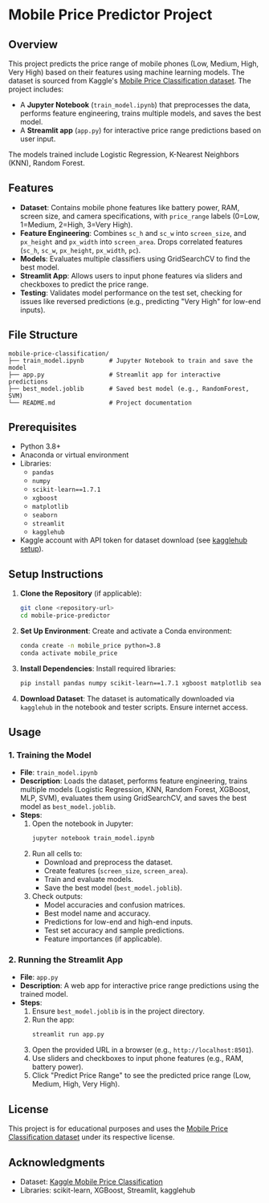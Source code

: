 

# Mobile Price Predictor Project

## Overview
This project predicts the price range of mobile phones (Low, Medium, High, Very High) based on their features using machine learning models. The dataset is sourced from Kaggle's [Mobile Price Classification dataset](https://www.kaggle.com/datasets/iabhishekofficial/mobile-price-classification). The project includes:

- A **Jupyter Notebook** (`train_model.ipynb`) that preprocesses the data, performs feature engineering, trains multiple models, and saves the best model.
- A **Streamlit app** (`app.py`) for interactive price range predictions based on user input.

The models trained include Logistic Regression, K-Nearest Neighbors (KNN), Random Forest.

## Features
- **Dataset**: Contains mobile phone features like battery power, RAM, screen size, and camera specifications, with `price_range` labels (0=Low, 1=Medium, 2=High, 3=Very High).
- **Feature Engineering**: Combines `sc_h` and `sc_w` into `screen_size`, and `px_height` and `px_width` into `screen_area`. Drops correlated features (`sc_h`, `sc_w`, `px_height`, `px_width`, `pc`).
- **Models**: Evaluates multiple classifiers using GridSearchCV to find the best model.
- **Streamlit App**: Allows users to input phone features via sliders and checkboxes to predict the price range.
- **Testing**: Validates model performance on the test set, checking for issues like reversed predictions (e.g., predicting "Very High" for low-end inputs).

## File Structure
```
mobile-price-classification/
├── train_model.ipynb       # Jupyter Notebook to train and save the model
├── app.py                  # Streamlit app for interactive predictions
├── best_model.joblib       # Saved best model (e.g., RandomForest, SVM)
└── README.md               # Project documentation
```

## Prerequisites
- Python 3.8+
- Anaconda or virtual environment
- Libraries:
  - `pandas`
  - `numpy`
  - `scikit-learn==1.7.1`
  - `xgboost`
  - `matplotlib`
  - `seaborn`
  - `streamlit`
  - `kagglehub`
- Kaggle account with API token for dataset download (see [kagglehub setup](https://github.com/Kaggle/kagglehub#authentication)).

## Setup Instructions
1. **Clone the Repository** (if applicable):
   ```bash
   git clone <repository-url>
   cd mobile-price-predictor
   ```

2. **Set Up Environment**:
   Create and activate a Conda environment:
   ```bash
   conda create -n mobile_price python=3.8
   conda activate mobile_price
   ```

3. **Install Dependencies**:
   Install required libraries:
   ```bash
   pip install pandas numpy scikit-learn==1.7.1 xgboost matplotlib seaborn streamlit kagglehub
   ```

4. **Download Dataset**:
   The dataset is automatically downloaded via `kagglehub` in the notebook and tester scripts. Ensure internet access.


## Usage
### 1. Training the Model
- **File**: `train_model.ipynb`
- **Description**: Loads the dataset, performs feature engineering, trains multiple models (Logistic Regression, KNN, Random Forest, XGBoost, MLP, SVM), evaluates them using GridSearchCV, and saves the best model as `best_model.joblib`.
- **Steps**:
  1. Open the notebook in Jupyter:
     ```bash
     jupyter notebook train_model.ipynb
     ```
  2. Run all cells to:
     - Download and preprocess the dataset.
     - Create features (`screen_size`, `screen_area`).
     - Train and evaluate models.
     - Save the best model (`best_model.joblib`).
  3. Check outputs:
     - Model accuracies and confusion matrices.
     - Best model name and accuracy.
     - Predictions for low-end and high-end inputs.
     - Test set accuracy and sample predictions.
     - Feature importances (if applicable).

### 2. Running the Streamlit App
- **File**: `app.py`
- **Description**: A web app for interactive price range predictions using the trained model.
- **Steps**:
  1. Ensure `best_model.joblib` is in the project directory.
  2. Run the app:
     ```bash
     streamlit run app.py
     ```
  3. Open the provided URL in a browser (e.g., `http://localhost:8501`).
  4. Use sliders and checkboxes to input phone features (e.g., RAM, battery power).
  5. Click "Predict Price Range" to see the predicted price range (Low, Medium, High, Very High).


## License
This project is for educational purposes and uses the [Mobile Price Classification dataset](https://www.kaggle.com/datasets/iabhishekofficial/mobile-price-classification) under its respective license.

## Acknowledgments
- Dataset: [Kaggle Mobile Price Classification](https://www.kaggle.com/datasets/iabhishekofficial/mobile-price-classification)
- Libraries: scikit-learn, XGBoost, Streamlit, kagglehub

